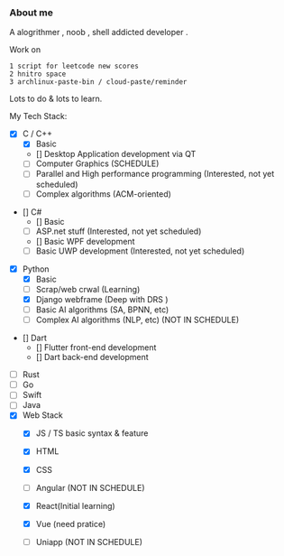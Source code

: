 ### About me

A alogrithmer , noob , shell addicted developer .

Work on
```
1 script for leetcode new scores 
2 hnitro space
3 archlinux-paste-bin / cloud-paste/reminder 
```
Lots to do & lots to learn.

My Tech Stack:
- [x] C / C++
  - [x] Basic
  - [] Desktop Application development via QT
  - [ ] Computer Graphics (SCHEDULE)
  - [ ] Parallel and High performance programming (Interested, not yet scheduled)
  - [ ] Complex algorithms (ACM-oriented)
- [] C#
  - [] Basic
  - [ ] ASP.net stuff (Interested, not yet scheduled)
  - [] Basic WPF development
  - [ ] Basic UWP development (Interested, not yet scheduled)
- [x] Python
  - [x] Basic
  - [ ] Scrap/web crwal (Learning)
  - [x] Django webframe (Deep with DRS )
  - [ ] Basic AI algorithms (SA, BPNN, etc)
  - [ ] Complex AI algorithms (NLP, etc) (NOT IN SCHEDULE)
- [] Dart
  - [] Flutter front-end development
  - [] Dart back-end development
- [ ] Rust 
- [ ] Go 
- [ ] Swift 
- [ ] Java 
- [x] Web Stack
  - [x] JS / TS basic syntax & feature
  - [x] HTML
  - [x] CSS
  - [ ] Angular (NOT IN SCHEDULE)
  - [x] React(Initial learning) 
  - [x] Vue (need pratice)
  - [ ] Uniapp (NOT IN SCHEDULE)

